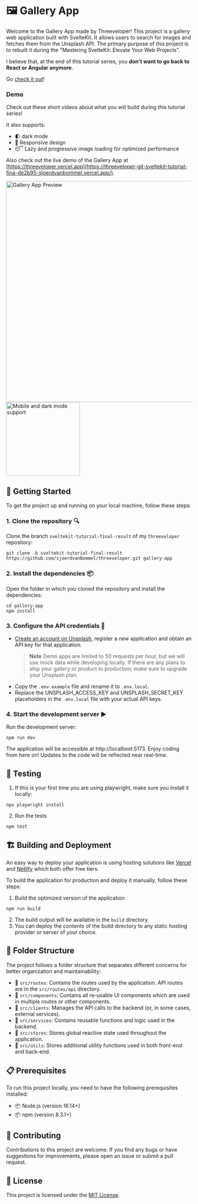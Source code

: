 # 🖼️ Gallery App

Welcome to the Gallery App made by Threeveloper! This project is a gallery web application built with SvelteKit. It allows users to search for images and fetches them from the Unsplash API. The primary purpose of this project is to rebuilt it during the "Mastering SvelteKit: Elevate Your Web Projects".

I believe that, at the end of this tutorial series, you **don't want to go back to React or Angular anymore**.

Go [check it out](https://TODO:)!

### Demo

Check out these short videos about what you will build during this tutorial series!

It also supports:

- 🌓 dark mode
- 📱 Responsive design
- 😴 Lazy ánd progressive image loading for optimized performance

Also check out the live demo of the Gallery App at [https://threeveloper.vercel.app](https://threeveloper-git-sveltekit-tutorial-fina-de2b95-sjoerdvanbommel.vercel.app/).

<div>
  <img src="static/videos/readme/preview.gif" alt="Gallery App Preview" width="600px">
  <img src="static/videos/readme/mobile.gif" alt="Mobile and dark mode support" width="200px">
</div>

## 🚀 Getting Started

To get the project up and running on your local machine, follow these steps:

### 1. Clone the repository 🔍

Clone the branch `sveltekit-tutorial-final-result` of my `threeveloper` repository:

```shell
git clone -b sveltekit-tutorial-final-result https://github.com/sjoerdvanBommel/threeveloper.git gallery-app
```

### 2. Install the dependencies 📦

Open the folder in which you cloned the repository and install the dependencies:

```shell
cd gallery-app
npm install
```

### 3. Configure the API credentials 🔑

- [Create an account on Unsplash](https://unsplash.com/join), register a new application and obtain an API key for that application.
  > **Note**
  > Demo apps are limited to 50 requests per hour, but we will use mock data while developing locally. If there are any plans to ship your gallery or product to production, make sure to upgrade your Unsplash plan.
- Copy the `.env.example` file and rename it to `.env.local`.
- Replace the UNSPLASH_ACCESS_KEY and UNSPLASH_SECRET_KEY placeholders in the `.env.local` file with your actual API keys.

### 4. Start the development server ▶️

Run the development server:

```shell
npm run dev
```

The application will be accessible at http://localhost:5173. Enjoy coding from here on! Updates to the code will be reflected near real-time.

## 🧪 Testing

1. If this is your first time you are using playwright, make sure you install it locally:

```shell
npx playwright install
```

2. Run the tests

```shell
npm test
```

## 🏗️ Building and Deployment

An easy way to deploy your application is using hosting solutions like [Vercel](https://vercel.com/) and [Netlify](https://www.netlify.com/) which both offer free tiers.

To build the application for production and deploy it manually, follow these steps:

1. Build the optimized version of the application

```
npm run build
```

2. The build output will be available in the `build` directory.
3. You can deploy the contents of the build directory to any static hosting provider or server of your choice.

## 📂 Folder Structure

The project follows a folder structure that separates different concerns for better organization and maintainability:

- 📁 `src/routes`: Contains the routes used by the application. API routes are in the `src/routes/api` directory.
- 📁 `src/components`: Contains all re-usable UI components which are used in multiple routes or other components.
- 📁 `src/clients`: Manages the API calls to the backend (or, in some cases, external services).
- 📁 `src/services`: Contains reusable functions and logic used in the backend.
- 📁 `src/stores`: Stores global reactive state used throughout the application.
- 📁 `src/utils`: Stores additional utility functions used in both front-end and back-end.

## 📋 Prerequisites

To run this project locally, you need to have the following prerequisites installed:

- 📦 Node.js (version 16.14+)
- 📦 npm (version 8.3.1+)

## 🤝 Contributing

Contributions to this project are welcome. If you find any bugs or have suggestions for improvements, please open an issue or submit a pull request.

## 📄 License

This project is licensed under the [MIT License](./LICENSE.md).
